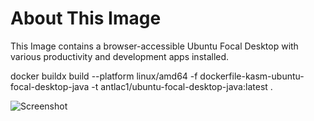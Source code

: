 # About This Image

This Image contains a browser-accessible Ubuntu Focal Desktop with various productivity and development apps installed.

docker buildx build --platform linux/amd64 -f dockerfile-kasm-ubuntu-focal-desktop-java -t antlac1/ubuntu-focal-desktop-java:latest .

![Screenshot][Image_Screenshot]

[Image_Screenshot]: https://f.hubspotusercontent30.net/hubfs/5856039/dockerhub/image-screenshots/ubuntu-focal-desktop.png "Image Screenshot"